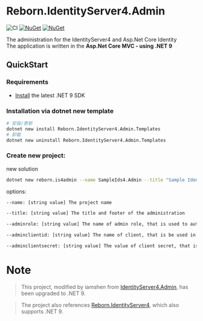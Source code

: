 # Reborn.IdentityServer4.Admin


![CI](https://github.com/iamshen/Reborn.IdentityServer4.Admin/workflows/CI/badge.svg)
[![NuGet](https://img.shields.io/nuget/dt/Reborn.IdentityServer4.Admin.Templates.svg)](https://www.nuget.org/packages/Reborn.IdentityServer4.Admin.Templates) 
[![NuGet](https://img.shields.io/nuget/vpre/Reborn.IdentityServer4.Admin.Templates.svg)](https://www.nuget.org/packages/Reborn.IdentityServer4.Admin.Templates)


The administration for the IdentityServer4 and Asp.Net Core Identity <br>
The application is written in the **Asp.Net Core MVC - using .NET 9**


## QuickStart 

### Requirements

- [Install](https://www.microsoft.com/net/download/windows#/current) the latest .NET 9 SDK 


### Installation via dotnet new template

```bash
# 安装/更新
dotnet new install Reborn.IdentityServer4.Admin.Templates
# 卸载
dotnet new uninstall Reborn.IdentityServer4.Admin.Templates
```

### Create new project:

new solution

```bash
dotnet new reborn.is4admin --name SampleIds4.Admin --title "Sample IdentityServer4 Admin" --adminrole Administrator --adminclientid sample_identity_admin --adminclientsecret sample_admin_client_secret --force

```

options:

```bash
--name: [string value] The project name

--title: [string value] The title and footer of the administration

--adminrole: [string value] The name of admin role, that is used to authorize the 

--adminclientid: [string value] The name of client, that is be used in the IdentityServer4

--adminclientsecret: [string value] The value of client secret, that is be used in the IdentityServer4
```




# Note

> This project, modified by iamshen from [IdentityServer4.Admin](https://github.com/skoruba/IdentityServer4.Admin), has been upgraded to .NET 9.

> The project also references [Reborn.IdentityServer4](https://www.nuget.org/packages/Reborn.IdentityServer4), which also supports .NET 9.